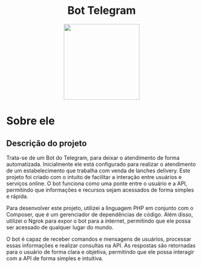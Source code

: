 <h1 align="center"> Bot Telegram </h1>

  <p align="center">
<img src="https://user-images.githubusercontent.com/122392637/234366189-40119c73-3ed4-4cbf-bf29-5da5d150a9f4.png" width="200" height="200" align="center" </img>


# Sobre ele 

## Descrição do projeto
Trata-se de um Bot do Telegram, para deixar o atendimento de forma automatizada. Inicialmente ele está configurado 
para realizar o atendimento de um estabelecimento que trabalha com venda de lanches delivery.
Este projeto foi criado com o intuito de facilitar a interação entre usuários e serviços online. O bot funciona como uma ponte entre o usuário e a API, permitindo que informações e recursos sejam acessados de forma simples e rápida.

Para desenvolver este projeto, utilizei a linguagem PHP em conjunto com o Composer, que é um gerenciador de dependências de código. Além disso, utilizei o Ngrok para expor o bot para a internet, permitindo que ele possa ser acessado de qualquer lugar do mundo.

O bot é capaz de receber comandos e mensagens de usuários, processar essas informações e realizar consultas na API. As respostas são retornadas para o usuário de forma clara e objetiva, permitindo que ele possa interagir com a API de forma simples e intuitiva.
